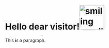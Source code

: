 <!DOCTYPE html>
<html>

<body>

<h1>Hello dear visitor!<img src = "https://media.tenor.com/evivBXZwCggAAAAC/hola-hi.gif" alt="smiling emoji waving" width="80"/></h1>

<p>This is a paragraph.</p>

</body>
</html>
